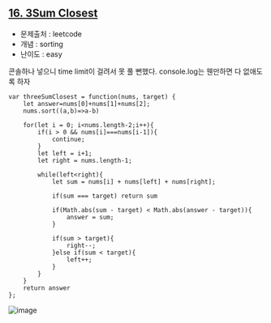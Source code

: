 ## [16. 3Sum Closest](https://leetcode.com/problems/3sum-closest/description/?envType=problem-list-v2&envId=sorting)

- 문제출처 : leetcode
- 개념 : sorting
- 난이도 : easy

콘솔하나 넣으니 time limit이 걸려서 못 풀 뻔했다. console.log는 웬만하면 다 없애도록 하자

```
var threeSumClosest = function(nums, target) {
    let answer=nums[0]+nums[1]+nums[2];
    nums.sort((a,b)=>a-b)

    for(let i = 0; i<nums.length-2;i++){
        if(i > 0 && nums[i]===nums[i-1]){
            continue;
        }
        let left = i+1;
        let right = nums.length-1;

        while(left<right){
            let sum = nums[i] + nums[left] + nums[right];

            if(sum === target) return sum

            if(Math.abs(sum - target) < Math.abs(answer - target)){
                answer = sum;
            }

            if(sum > target){
                right--;
            }else if(sum < target){
                left++;
            }
        }
    }
    return answer
};
```

![image](https://github.com/user-attachments/assets/dfb52291-ab25-461a-b657-ea3fd15492b9)
